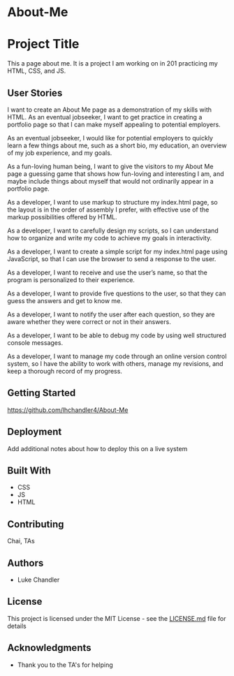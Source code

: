 # About-Me
# Project Title

This a page about me. It is a project I am working on in 201 practicing my HTML, CSS, and JS. 

## User Stories

I want to create an About Me page as a demonstration of my skills with HTML.
As an eventual jobseeker, I want to get practice in creating a portfolio page so that I can make myself appealing to potential employers.

As an eventual jobseeker, I would like for potential employers to quickly learn a few things about me, such as a short bio, my education, an overview of my job experience, and my goals.

As a fun-loving human being, I want to give the visitors to my About Me page a guessing game that shows how fun-loving and interesting I am, and maybe include things about myself that would not ordinarily appear in a portfolio page.

As a developer, I want to use markup to structure my index.html page, so the layout is in the order of assembly I prefer, with effective use of the markup possibilities offered by HTML.

As a developer, I want to carefully design my scripts, so I can understand how to organize and write my code to achieve my goals in interactivity.

As a developer, I want to create a simple script for my index.html page using JavaScript, so that I can use the browser to send a response to the user.

As a developer, I want to receive and use the user’s name, so that the program is personalized to their experience.

As a developer, I want to provide five questions to the user, so that they can guess the answers and get to know me.

As a developer, I want to notify the user after each question, so they are aware whether they were correct or not in their answers.

As a developer, I want to be able to debug my code by using well structured console messages.

As a developer, I want to manage my code through an online version control system, so I have the ability to work with others, manage my revisions, and keep a thorough record of my progress.

## Getting Started

https://github.com/lhchandler4/About-Me

## Deployment

Add additional notes about how to deploy this on a live system

## Built With

* CSS
* JS
* HTML

## Contributing

Chai, TAs

## Authors

* Luke Chandler

## License

This project is licensed under the MIT License - see the [LICENSE.md](LICENSE.md) file for details

## Acknowledgments

* Thank you to the TA's for helping

